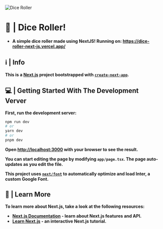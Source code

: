 ![Dice Roller](https://i.pinimg.com/originals/62/d3/ce/62d3ce2e16000586faf6d7cea85dd5c4.jpg)

# 🎲 | Dice Roller!
+ **A simple dice roller made using NextJS!
Running on: https://dice-roller-next-js.vercel.app/**

## ℹ️ | Info

**This is a [Next.js](https://nextjs.org/) project bootstrapped with [`create-next-app`](https://github.com/vercel/next.js/tree/canary/packages/create-next-app).**

## 💻 | Getting Started With The Development Verver

**First, run the development server:**

```bash
npm run dev
# or
yarn dev
# or
pnpm dev
```

**Open [http://localhost:3000](http://localhost:3000) with your browser to see the result.**

**You can start editing the page by modifying `app/page.tsx`. The page auto-updates as you edit the file.**

**This project uses [`next/font`](https://nextjs.org/docs/basic-features/font-optimization) to automatically optimize and load Inter, a custom Google Font.**

## 📖 |  Learn More

**To learn more about Next.js, take a look at the following resources:**

- **[Next.js Documentation](https://nextjs.org/docs) - learn about Next.js features and API.**
- **[Learn Next.js](https://nextjs.org/learn) - an interactive Next.js tutorial.**
